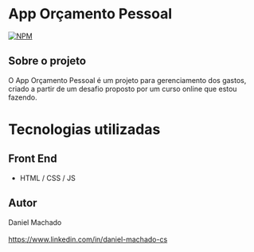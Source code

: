 # App Orçamento Pessoal 
[![NPM](https://img.shields.io/npm/l/react)]([https://img.shields.io/github/license/daniellMC/Orcamento_Pessoal](https://github.com/daniellMC/Orcamento_Pessoal/blob/main/LICENSE))
## Sobre o projeto
O App Orçamento Pessoal é um projeto para gerenciamento dos gastos,<br /> criado a partir de um desafio proposto por um curso online que estou fazendo.    
# Tecnologias utilizadas 
## Front End 
- HTML / CSS / JS 
## Autor 
Daniel Machado  
<br />
https://www.linkedin.com/in/daniel-machado-cs
